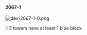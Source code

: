 #### 2067-1
![dev-2067-1-0.png](https://github.com/lil-lab/nlvr/raw/master/nlvr/dev/images/3/dev-2067-1-0.png "dev-2067-1-0.png")

ll 3 towers have at least 1 blue block
